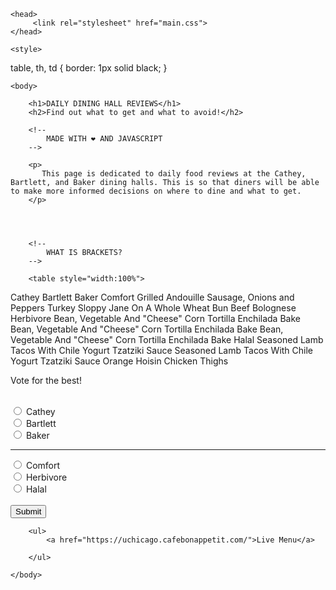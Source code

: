 <!DOCTYPE html>
<html>
    
    <head>
         <link rel="stylesheet" href="main.css">
    </head>
    
    <style>
table, th, td {
  border: 1px solid black;
}
        </style>
    
    <body>
        
        <h1>DAILY DINING HALL REVIEWS</h1>
        <h2>Find out what to get and what to avoid!</h2>
        
        <!--
            MADE WITH ❤ AND JAVASCRIPT
        -->
        
        <p>
           This page is dedicated to daily food reviews at the Cathey, Bartlett, and Baker dining halls. This is so that diners will be able to make more informed decisions on where to dine and what to get.
        </p>
        

        
        
        <!--
            WHAT IS BRACKETS?
        -->
      
<p><span id="datetime"></span></p>

<p id="date"></p>
<script>
document.getElementById("date").innerHTML = Date();

</script>
        
        <table style="width:100%">
  <tr>
    <th></th>
    <th>Cathey</th>
    <th>Bartlett</th>
    <th>Baker</th>
  </tr>
  <tr>
    <td>Comfort</td>
    <td>Grilled Andouille Sausage, Onions and Peppers
</td>
    <td>Turkey Sloppy Jane On A Whole Wheat Bun</td>
      <td>Beef Bolognese</td>
  </tr>
  <tr>
    <td>Herbivore</td>
    <td>Bean, Vegetable And "Cheese" Corn Tortilla Enchilada Bake</td>
    <td>Bean, Vegetable And "Cheese" Corn Tortilla Enchilada Bake</td>
      <td>Bean, Vegetable And "Cheese" Corn Tortilla Enchilada Bake</td>
  </tr>
  <tr>
    <td>Halal</td>
    <td>Seasoned Lamb Tacos With Chile Yogurt Tzatziki Sauce</td>
    <td>Seasoned Lamb Tacos With Chile Yogurt Tzatziki Sauce</td>
      <td>Orange Hoisin Chicken Thighs</td>
  </tr>
</table>
<br>
<p>Vote for the best!</p><br>    
<form>
  <input type="radio" id="male" name="gender" value="male">
  <label for="male">Cathey</label><br>
  <input type="radio" id="female" name="gender" value="female">
  <label for="female">Bartlett</label><br>
  <input type="radio" id="other" name="gender" value="other">
  <label for="other">Baker</label><br>
        </form>
    <hr>
        <form>
  <input type="radio" id="male" name="gender" value="male">
  <label for="male">Comfort</label><br>
  <input type="radio" id="female" name="gender" value="female">
  <label for="female">Herbivore</label><br>
  <input type="radio" id="other" name="gender" value="other">
  <label for="other">Halal</label><br><br>
             <input type="submit" value="Submit">
</form>
    
        <ul>
            <a href="https://uchicago.cafebonappetit.com/">Live Menu</a>
           
        </ul>
        
    </body>
</html>
